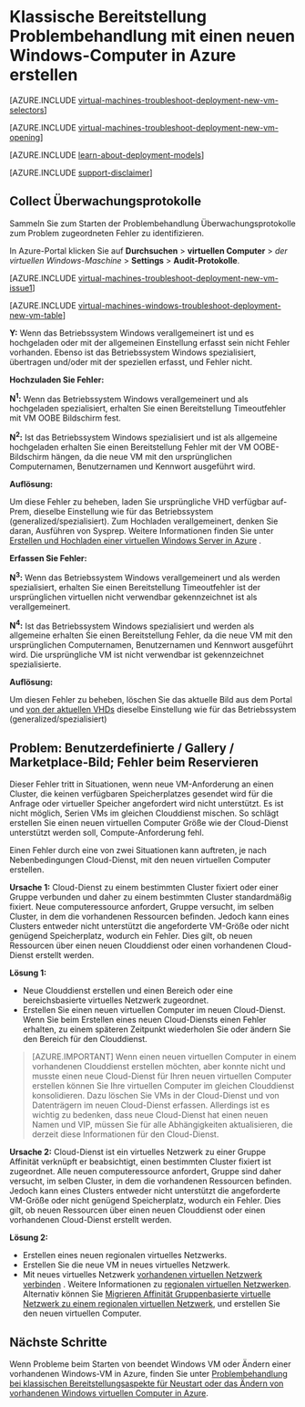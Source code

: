 <properties
   pageTitle="Problembehandlung bei Windows VM-Bereitstellung Classic | Microsoft Azure"
   description="Beim Erstellen eines neuen Windows virtuellen Computers in Azure klassische Bereitstellung Problembehandlung"
   services="virtual-machines-windows"
   documentationCenter=""
   authors="JiangChen79"
   manager="felixwu"
   editor=""
   tags="top-support-issue"/>

<tags
  ms.service="virtual-machines-windows"
  ms.workload="na"
  ms.tgt_pltfrm="vm-windows"
  ms.devlang="na"
  ms.topic="article"
  ms.date="09/06/2016"
  ms.author="cjiang"/>

# <a name="troubleshoot-classic-deployment-issues-with-creating-a-new-windows-virtual-machine-in-azure"></a>Klassische Bereitstellung Problembehandlung mit einen neuen Windows-Computer in Azure erstellen

[AZURE.INCLUDE [virtual-machines-troubleshoot-deployment-new-vm-selectors](../../includes/virtual-machines-windows-troubleshoot-deployment-new-vm-selectors-include.md)]

[AZURE.INCLUDE [virtual-machines-troubleshoot-deployment-new-vm-opening](../../includes/virtual-machines-troubleshoot-deployment-new-vm-opening-include.md)]

[AZURE.INCLUDE [learn-about-deployment-models](../../includes/learn-about-deployment-models-classic-include.md)]

[AZURE.INCLUDE [support-disclaimer](../../includes/support-disclaimer.md)]

## <a name="collect-audit-logs"></a>Collect Überwachungsprotokolle

Sammeln Sie zum Starten der Problembehandlung Überwachungsprotokolle zum Problem zugeordneten Fehler zu identifizieren.

In Azure-Portal klicken Sie auf **Durchsuchen** > **virtuellen Computer** > *der virtuellen Windows-Maschine* > **Settings** > **Audit-Protokolle**.

[AZURE.INCLUDE [virtual-machines-troubleshoot-deployment-new-vm-issue1](../../includes/virtual-machines-troubleshoot-deployment-new-vm-issue1-include.md)]

[AZURE.INCLUDE [virtual-machines-windows-troubleshoot-deployment-new-vm-table](../../includes/virtual-machines-windows-troubleshoot-deployment-new-vm-table.md)]

**Y:** Wenn das Betriebssystem Windows verallgemeinert ist und es hochgeladen oder mit der allgemeinen Einstellung erfasst sein nicht Fehler vorhanden. Ebenso ist das Betriebssystem Windows spezialisiert, übertragen und/oder mit der speziellen erfasst, und Fehler nicht.

**Hochzuladen Sie Fehler:**

**N<sup>1</sup>:** Wenn das Betriebssystem Windows verallgemeinert und als hochgeladen spezialisiert, erhalten Sie einen Bereitstellung Timeoutfehler mit VM OOBE Bildschirm fest.

**N<sup>2</sup>:** Ist das Betriebssystem Windows spezialisiert und ist als allgemeine hochgeladen erhalten Sie einen Bereitstellung Fehler mit der VM OOBE-Bildschirm hängen, da die neue VM mit den ursprünglichen Computernamen, Benutzernamen und Kennwort ausgeführt wird.

**Auflösung:**

Um diese Fehler zu beheben, laden Sie ursprüngliche VHD verfügbar auf-Prem, dieselbe Einstellung wie für das Betriebssystem (generalized/spezialisiert). Zum Hochladen verallgemeinert, denken Sie daran, Ausführen von Sysprep. Weitere Informationen finden Sie unter [Erstellen und Hochladen einer virtuellen Windows Server in Azure](virtual-machines-windows-classic-createupload-vhd.md) .

**Erfassen Sie Fehler:**

**N<sup>3</sup>:** Wenn das Betriebssystem Windows verallgemeinert und als werden spezialisiert, erhalten Sie einen Bereitstellung Timeoutfehler ist der ursprünglichen virtuellen nicht verwendbar gekennzeichnet ist als verallgemeinert.

**N<sup>4</sup>:** Ist das Betriebssystem Windows spezialisiert und werden als allgemeine erhalten Sie einen Bereitstellung Fehler, da die neue VM mit den ursprünglichen Computernamen, Benutzernamen und Kennwort ausgeführt wird. Die ursprüngliche VM ist nicht verwendbar ist gekennzeichnet spezialisierte.

**Auflösung:**

Um diesen Fehler zu beheben, löschen Sie das aktuelle Bild aus dem Portal und [von der aktuellen VHDs](virtual-machines-windows-classic-capture-image.md) dieselbe Einstellung wie für das Betriebssystem (generalized/spezialisiert)

## <a name="issue-custom-gallery-marketplace-image-allocation-failure"></a>Problem: Benutzerdefinierte / Gallery / Marketplace-Bild; Fehler beim Reservieren
Dieser Fehler tritt in Situationen, wenn neue VM-Anforderung an einen Cluster, die keinen verfügbaren Speicherplatzes gesendet wird für die Anfrage oder virtueller Speicher angefordert wird nicht unterstützt. Es ist nicht möglich, Serien VMs im gleichen Clouddienst mischen. So schlägt erstellen Sie einen neuen virtuellen Computer Größe wie der Cloud-Dienst unterstützt werden soll, Compute-Anforderung fehl.

Einen Fehler durch eine von zwei Situationen kann auftreten, je nach Nebenbedingungen Cloud-Dienst, mit den neuen virtuellen Computer erstellen.

**Ursache 1:** Cloud-Dienst zu einem bestimmten Cluster fixiert oder einer Gruppe verbunden und daher zu einem bestimmten Cluster standardmäßig fixiert. Neue computeressource anfordert, Gruppe versucht, im selben Cluster, in dem die vorhandenen Ressourcen befinden. Jedoch kann eines Clusters entweder nicht unterstützt die angeforderte VM-Größe oder nicht genügend Speicherplatz, wodurch ein Fehler. Dies gilt, ob neuen Ressourcen über einen neuen Clouddienst oder einen vorhandenen Cloud-Dienst erstellt werden.

**Lösung 1:**

- Neue Clouddienst erstellen und einen Bereich oder eine bereichsbasierte virtuelles Netzwerk zugeordnet.
- Erstellen Sie einen neuen virtuellen Computer im neuen Cloud-Dienst.
  Wenn Sie beim Erstellen eines neuen Cloud-Diensts einen Fehler erhalten, zu einem späteren Zeitpunkt wiederholen Sie oder ändern Sie den Bereich für den Clouddienst.

> [AZURE.IMPORTANT] Wenn einen neuen virtuellen Computer in einem vorhandenen Clouddienst erstellen möchten, aber konnte nicht und musste einen neue Cloud-Dienst für Ihren neuen virtuellen Computer erstellen können Sie Ihre virtuellen Computer im gleichen Clouddienst konsolidieren. Dazu löschen Sie VMs in der Cloud-Dienst und von Datenträgern im neuen Cloud-Dienst erfassen. Allerdings ist es wichtig zu bedenken, dass neue Cloud-Dienst hat einen neuen Namen und VIP, müssen Sie für alle Abhängigkeiten aktualisieren, die derzeit diese Informationen für den Cloud-Dienst.

**Ursache 2:** Cloud-Dienst ist ein virtuelles Netzwerk zu einer Gruppe Affinität verknüpft er beabsichtigt, einen bestimmten Cluster fixiert ist zugeordnet. Alle neuen computeressource anfordert, Gruppe sind daher versucht, im selben Cluster, in dem die vorhandenen Ressourcen befinden. Jedoch kann eines Clusters entweder nicht unterstützt die angeforderte VM-Größe oder nicht genügend Speicherplatz, wodurch ein Fehler. Dies gilt, ob neuen Ressourcen über einen neuen Clouddienst oder einen vorhandenen Cloud-Dienst erstellt werden.

**Lösung 2:**

- Erstellen eines neuen regionalen virtuelles Netzwerks.
- Erstellen Sie die neue VM in neues virtuelles Netzwerk.
- Mit neues virtuelles Netzwerk [vorhandenen virtuellen Netzwerk verbinden](https://azure.microsoft.com/blog/vnet-to-vnet-connecting-virtual-networks-in-azure-across-different-regions/) . Weitere Informationen zu [regionalen virtuellen Netzwerken](https://azure.microsoft.com/blog/2014/05/14/regional-virtual-networks/). Alternativ können Sie [Migrieren Affinität Gruppenbasierte virtuelle Netzwerk zu einem regionalen virtuellen Netzwerk](https://azure.microsoft.com/blog/2014/11/26/migrating-existing-services-to-regional-scope/), und erstellen Sie den neuen virtuellen Computer.

## <a name="next-steps"></a>Nächste Schritte
Wenn Probleme beim Starten von beendet Windows VM oder Ändern einer vorhandenen Windows-VM in Azure, finden Sie unter [Problembehandlung bei klassischen Bereitstellungsaspekte für Neustart oder das Ändern von vorhandenen Windows virtuellen Computer in Azure](windows/classic/virtual-machines-windows-classic-restart-resize-error-troubleshooting.md).
